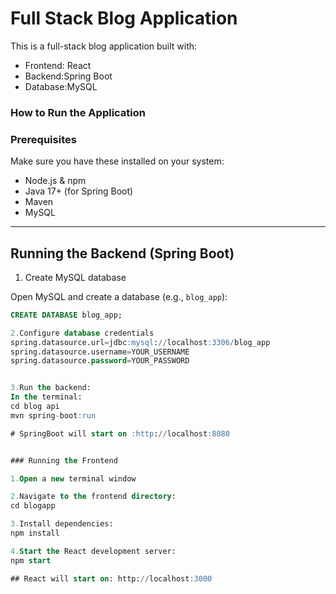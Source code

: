 # Full Stack Blog Application

This is a full-stack blog application built with:

- Frontend: React 
- Backend:Spring Boot 
- Database:MySQL

### How to Run the Application

### Prerequisites

Make sure you have these installed on your system:

- Node.js & npm
- Java 17+ (for Spring Boot)
- Maven
- MySQL

---

## Running the Backend (Spring Boot)

1. Create MySQL database

Open MySQL and create a database (e.g., `blog_app`):

```sql
CREATE DATABASE blog_app;

2.Configure database credentials
spring.datasource.url=jdbc:mysql://localhost:3306/blog_app
spring.datasource.username=YOUR_USERNAME
spring.datasource.password=YOUR_PASSWORD


3.Run the backend:
In the terminal:
cd blog api
mvn spring-boot:run

# SpringBoot will start on :http://localhost:8080


### Running the Frontend

1.Open a new terminal window

2.Navigate to the frontend directory:
cd blogapp

3.Install dependencies:
npm install

4.Start the React development server:
npm start

## React will start on: http://localhost:3000
